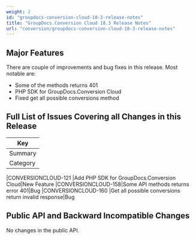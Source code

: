 ```yaml
---
weight: 2
id: "groupdocs-conversion-cloud-18-3-release-notes"
title: "GroupDocs.Conversion Cloud 18.3 Release Notes"
url: "conversion/groupdocs-conversion-cloud-18-3-release-notes"
---
```


## Major Features ##

There are couple of improvements and bug fixes in this release. Most notable are:

* Some of the methods returns 401
* PHP SDK for GroupDocs.Conversion Cloud
* Fixed get all possible conversions method

## Full List of Issues Covering all Changes in this Release ##

|Key
|---
|Summary
|Category

|CONVERSIONCLOUD-121 |Add PHP SDK for GroupDocs.Conversion Cloud|New Feature
|CONVERSIONCLOUD-158|Some API methods returns error 401|Bug
|CONVERSIONCLOUD-160 |Get all possible conversions return invalid response|Bug


## Public API and Backward Incompatible Changes ##

No changes in the public API.

